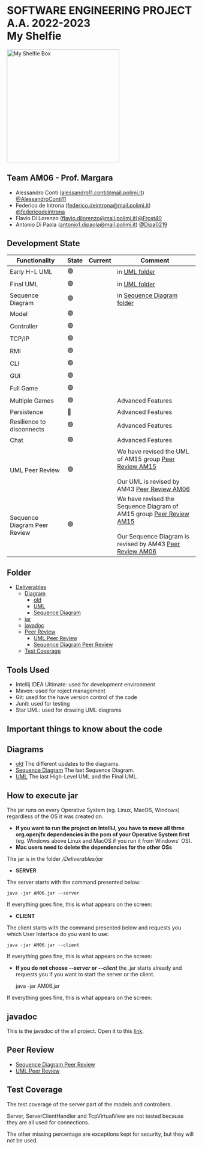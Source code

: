 # SOFTWARE ENGINEERING PROJECT A.A. 2022-2023 <br/> My Shelfie

<img src="https://github.com/federicodeintrona/IS23-AM06/blob/main/src/main/resources/images/Publisher_material/Box%20noshadow%20280x280.png" width=300px height=300px alt="My Shelfie Box">



## Team AM06 - Prof. Margara 

- Alessandro Conti (alessandro11.conti@mail.polimi.it) [@AlessandroConti11](https://github.com/AlessandroConti11) 
- Federico de Introna (federico.deintrona@mail.polimi.it) [@federicodeintrona](https://github.com/federicodeintrona) 
- Flavio Di Lorenzo (flavio.dilorenzo@mail.polimi.it)[@Frost40](https://github.com/Frost40)
- Antonio Di Paola (antonio1.dipaola@mail.polimi.it) [@Dipa0219](https://github.com/Dipa0219)



## Development State

| Functionality                | State          | Current | Comment                                                                                                                                                                                                                                                                                                                                                                                                             |
|------------------------------|----------------|---------|---------------------------------------------------------------------------------------------------------------------------------------------------------------------------------------------------------------------------------------------------------------------------------------------------------------------------------------------------------------------------------------------------------------------|
| Early H-L UML                | :green_circle: |         | in [UML folder](https://github.com/federicodeintrona/IS23-AM06/tree/main/Diagram/UML)                                                                                                                                                                                                                                                                                                                               |
| Final UML                    | :green_circle: |         | in [UML folder](https://github.com/federicodeintrona/IS23-AM06/tree/main/Diagram/UML)                                                                                                                                                                                                                                                                                                                               |
| Sequence Diagram             | :green_circle: |         | in [Sequence Diagram folder](https://github.com/federicodeintrona/IS23-AM06/tree/main/Diagram/Sequence%20Diagram)                                                                                                                                                                                                                                                                                                   |
| Model                        | :green_circle: |         |                                                                                                                                                                                                                                                                                                                                                                                                                     |
| Controller                   | :green_circle: |         |                                                                                                                                                                                                                                                                                                                                                                                                                     |
| TCP/IP                       | :green_circle: |         |                                                                                                                                                                                                                                                                                                                                                                                                                     |
| RMI                          | :green_circle: |         |                                                                                                                                                                                                                                                                                                                                                                                                                     |
| CLI                          | :green_circle: |         |                                                                                                                                                                                                                                                                                                                                                                                                                     |
| GUI                          | :green_circle: |         |                                                                                                                                                                                                                                                                                                                                                                                                                     |
| Full Game                    | :green_circle: |         |                                                                                                                                                                                                                                                                                                                                                                                                                     |
| Multiple Games               | :green_circle: |         | Advanced Features                                                                                                                                                                                                                                                                                                                                                                                                   |
| Persistence                  | :red_circle:   |         | Advanced Features                                                                                                                                                                                                                                                                                                                                                                                                   |
| Resilience to disconnects    | :green_circle: |         | Advanced Features                                                                                                                                                                                                                                                                                                                                                                                                   |
| Chat                         | :green_circle: |         | Advanced Features                                                                                                                                                                                                                                                                                                                                                                                                   |
| UML Peer Review              | :green_circle: |         | We have revised the UML of AM15 group [Peer Review AM15](https://github.com/federicodeintrona/IS23-AM06/blob/main/Peer%20Review/UML%20Peer%20Review/UML_Peer_Review_AM-15.pdf)<br/><br/>Our UML is revised by AM43 [Peer Review AM06](https://github.com/federicodeintrona/IS23-AM06/blob/main/Peer%20Review/UML%20Peer%20Review/UML_Peer_Review_AM-06.pdf)                                                         |
| Sequence Diagram Peer Review | :green_circle: |         | We have revised the Sequence Diagram of AM15 group [Peer Review AM15](https://github.com/federicodeintrona/IS23-AM06/blob/main/Peer%20Review/Sequence%20Diagram%20Peer%20Review/S_D_Peer_Review_AM-15.pdf)<br/><br/>Our Sequence Diagram is revised by AM43 [Peer Review AM06](https://github.com/federicodeintrona/IS23-AM06/blob/main/Peer%20Review/Sequence%20Diagram%20Peer%20Review/S_D_Peer_Review_AM-06.pdf) |



## Folder

- [Deliverables](https://github.com/federicodeintrona/IS23-AM06/tree/main/Deliverables)
  - [Diagram](https://github.com/federicodeintrona/IS23-AM06/tree/main/Deliverables/Diagrams)
    - [old](https://github.com/federicodeintrona/IS23-AM06/tree/main/Deliverables/Diagrams/old)
    - [UML](https://github.com/federicodeintrona/IS23-AM06/tree/main/Deliverables/Diagrams/UML)
    - [Sequence Diagram](https://github.com/federicodeintrona/IS23-AM06/tree/main/Deliverables/Diagrams/Sequence%20Diagram)
  - [jar](https://github.com/federicodeintrona/IS23-AM06/tree/main/Deliverables/jar)
  - [javadoc](https://github.com/federicodeintrona/IS23-AM06/tree/main/Deliverables/javadoc)
  - [Peer Review](https://github.com/federicodeintrona/IS23-AM06/tree/main/Deliverables/Peer%20Review)
    - [UML Peer Review](https://github.com/federicodeintrona/IS23-AM06/tree/main/Deliverables/Peer%20Review/UML%20Peer%20Review)
    - [Sequence Diagram Peer Review](https://github.com/federicodeintrona/IS23-AM06/tree/main/Deliverables/Peer%20Review/Sequence%20Diagram%20Peer%20Review)
  - [Test Coverage](https://github.com/federicodeintrona/IS23-AM06/tree/main/Deliverables/Test%20Coverage)



## Tools Used

- Intellij IDEA Ultimate: used for development environment
- Maven: used for roject management 
- Git: used for the have version control of the code
- Junit: used for testing
- Star UML: used for drawing UML diagrams



## Important things to know about the code

[//]: # (timer ecc...)



## Diagrams

-  [old](https://github.com/federicodeintrona/IS23-AM06/blob/main/Deliverables/Diagrams/old)
   The different updates to the diagrams.
-  [Sequence Diagram](https://github.com/federicodeintrona/IS23-AM06/blob/main/Deliverables/Diagrams/Sequence%20Diagram)
   The last Sequence Diagram.
-  [UML](https://github.com/federicodeintrona/IS23-AM06/blob/main/Deliverables/Diagrams/UML)
   The last High-Level UML and the Final UML.



## How to execute jar

The jar runs on every Operative System (eg. Linux, MacOS, Windows) regardless of the OS it was created on.

- <strong>If you want to run the project on IntelliJ, you have to move all three org.openjfx dependencies in the pom of your Operative System first</strong>
(eg. Windows above Linux and MacOS if you run it from Windows' OS).
- <strong>Mac users need to delete the dependencies for the other OSs</strong>

The jar is in the folder <i>/Deliverables/jar</i>
- <b>SERVER</b>
<p>
The server starts with the command presented below:

    java -jar AM06.jar --server

If everything goes fine, this is what appears on the screen:
</p>

- <b>CLIENT</b>
<p>
The client starts with the command presented below and requests you which User Interface do you want to use:

    java -jar AM06.jar --client

If everything goes fine, this is what appears on the screen:

</p>

- <b>If you do not choose <i>--server</i> or <i>--client</i></b> the .jar starts already and requests you if you want to start the server or the client.


    java -jar AM06.jar

If everything goes fine, this is what appears on the screen:



## javadoc

This is the javadoc of the all project.
Open it to this [link]().



## Peer Review

- [Sequence Diagram Peer Review](https://github.com/federicodeintrona/IS23-AM06/blob/main/Deliverables/Peer%20Review/Sequence%20Diagram%20Peer%20Review)
- [UML Peer Review](https://github.com/federicodeintrona/IS23-AM06/blob/main/Deliverables/Peer%20Review/UML%20Peer%20Review)



## Test Coverage

The test coverage of the server part of the models and controllers.

Server, ServerClientHandler and TcpVirtualView are not tested because they are all used for connections.

The other missing percentage are exceptions kept for security, but they will not be used.

